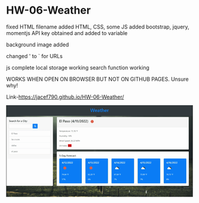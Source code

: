 # HW-06-Weather

fixed HTML filename
added HTML, CSS, some JS
added bootstrap, jquery, momentjs
API key obtained and added to variable

background image added

changed ' to ` for URLs

js complete
local storage working
search function working


WORKS WHEN OPEN ON BROWSER BUT NOT ON GITHUB PAGES. Unsure why!

Link-https://jacef790.github.io/HW-06-Weather/

![weather.gif](./assets/Weather.gif)

